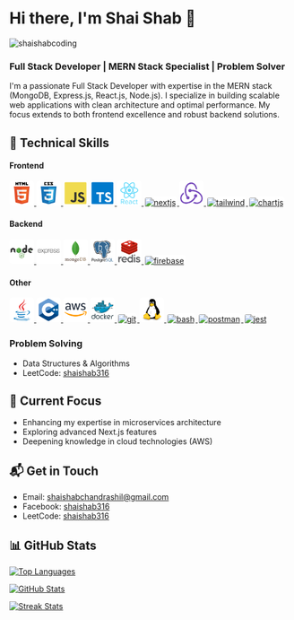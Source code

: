 # Hi there, I'm Shai Shab 👋

<p align="left"> <img src="https://komarev.com/ghpvc/?username=shaishabcoding&label=Profile%20views&color=0e75b6&style=flat" alt="shaishabcoding" /> </p>

### Full Stack Developer | MERN Stack Specialist | Problem Solver

I'm a passionate Full Stack Developer with expertise in the MERN stack (MongoDB, Express.js, React.js, Node.js). I specialize in building scalable web applications with clean architecture and optimal performance. My focus extends to both frontend excellence and robust backend solutions.

## 🔧 Technical Skills
<h4>Frontend</h4>
<p align="left">
  <a href="https://www.w3.org/html/" target="_blank" rel="noreferrer"> <img src="https://raw.githubusercontent.com/devicons/devicon/master/icons/html5/html5-original-wordmark.svg" alt="html5" width="40" height="40" style="background-color:white; padding:2px; border-radius:5px;"/> </a>
  <a href="https://www.w3schools.com/css/" target="_blank" rel="noreferrer"> <img src="https://raw.githubusercontent.com/devicons/devicon/master/icons/css3/css3-original-wordmark.svg" alt="css3" width="40" height="40" style="background-color:white; padding:2px; border-radius:5px;"/> </a>
  <a href="https://developer.mozilla.org/en-US/docs/Web/JavaScript" target="_blank" rel="noreferrer"> <img src="https://raw.githubusercontent.com/devicons/devicon/master/icons/javascript/javascript-original.svg" alt="javascript" width="40" height="40" style="background-color:white; padding:2px; border-radius:5px;"/> </a>
  <a href="https://www.typescriptlang.org/" target="_blank" rel="noreferrer"> <img src="https://raw.githubusercontent.com/devicons/devicon/master/icons/typescript/typescript-original.svg" alt="typescript" width="40" height="40" style="background-color:white; padding:2px; border-radius:5px;"/> </a>
  <a href="https://reactjs.org/" target="_blank" rel="noreferrer"> <img src="https://raw.githubusercontent.com/devicons/devicon/master/icons/react/react-original-wordmark.svg" alt="react" width="40" height="40" style="background-color:white; padding:2px; border-radius:5px;"/> </a>
  <a href="https://nextjs.org/" target="_blank" rel="noreferrer"> <img src="https://cdn.worldvectorlogo.com/logos/nextjs-2.svg" alt="nextjs" width="40" height="40" style="background-color:white; padding:2px; border-radius:5px;"/> </a>
  <a href="https://redux.js.org" target="_blank" rel="noreferrer"> <img src="https://raw.githubusercontent.com/devicons/devicon/master/icons/redux/redux-original.svg" alt="redux" width="40" height="40" style="background-color:white; padding:2px; border-radius:5px;"/> </a>
  <a href="https://tailwindcss.com/" target="_blank" rel="noreferrer"> <img src="https://www.vectorlogo.zone/logos/tailwindcss/tailwindcss-icon.svg" alt="tailwind" width="40" height="40" style="background-color:white; padding:2px; border-radius:5px;"/> </a>
  <a href="https://www.chartjs.org" target="_blank" rel="noreferrer"> <img src="https://www.chartjs.org/media/logo-title.svg" alt="chartjs" width="40" height="40" style="background-color:white; padding:2px; border-radius:5px;"/> </a>
</p>

<h4>Backend</h4>
<p align="left">
  <a href="https://nodejs.org" target="_blank" rel="noreferrer"> <img src="https://raw.githubusercontent.com/devicons/devicon/master/icons/nodejs/nodejs-original-wordmark.svg" alt="nodejs" width="40" height="40" style="background-color:white; padding:2px; border-radius:5px;"/> </a>
  <a href="https://expressjs.com" target="_blank" rel="noreferrer"> <img src="https://raw.githubusercontent.com/devicons/devicon/master/icons/express/express-original-wordmark.svg" alt="express" width="40" height="40" style="background-color:white; padding:2px; border-radius:5px;"/> </a>
  <a href="https://www.mongodb.com/" target="_blank" rel="noreferrer"> <img src="https://raw.githubusercontent.com/devicons/devicon/master/icons/mongodb/mongodb-original-wordmark.svg" alt="mongodb" width="40" height="40" style="background-color:white; padding:2px; border-radius:5px;"/> </a>
  <a href="https://www.postgresql.org" target="_blank" rel="noreferrer"> <img src="https://raw.githubusercontent.com/devicons/devicon/master/icons/postgresql/postgresql-original-wordmark.svg" alt="postgresql" width="40" height="40" style="background-color:white; padding:2px; border-radius:5px;"/> </a>
  <a href="https://redis.io" target="_blank" rel="noreferrer"> <img src="https://raw.githubusercontent.com/devicons/devicon/master/icons/redis/redis-original-wordmark.svg" alt="redis" width="40" height="40" style="background-color:white; padding:2px; border-radius:5px;"/> </a>
  <a href="https://firebase.google.com/" target="_blank" rel="noreferrer"> <img src="https://www.vectorlogo.zone/logos/firebase/firebase-icon.svg" alt="firebase" width="40" height="40" style="background-color:white; padding:2px; border-radius:5px;"/> </a>
</p>

<h4>Other</h4>
<p align="left">
  <a href="https://www.java.com" target="_blank" rel="noreferrer"> <img src="https://raw.githubusercontent.com/devicons/devicon/master/icons/java/java-original.svg" alt="java" width="40" height="40" style="background-color:white; padding:2px; border-radius:5px;"/> </a>
  <a href="https://www.w3schools.com/cpp/" target="_blank" rel="noreferrer"> <img src="https://raw.githubusercontent.com/devicons/devicon/master/icons/cplusplus/cplusplus-original.svg" alt="cplusplus" width="40" height="40" style="background-color:white; padding:2px; border-radius:5px;"/> </a>
  <a href="https://aws.amazon.com" target="_blank" rel="noreferrer"> <img src="https://raw.githubusercontent.com/devicons/devicon/master/icons/amazonwebservices/amazonwebservices-original-wordmark.svg" alt="aws" width="40" height="40" style="background-color:white; padding:2px; border-radius:5px;"/> </a>
  <a href="https://www.docker.com/" target="_blank" rel="noreferrer"> <img src="https://raw.githubusercontent.com/devicons/devicon/master/icons/docker/docker-original-wordmark.svg" alt="docker" width="40" height="40" style="background-color:white; padding:2px; border-radius:5px;"/> </a>
  <a href="https://git-scm.com/" target="_blank" rel="noreferrer"> <img src="https://www.vectorlogo.zone/logos/git-scm/git-scm-icon.svg" alt="git" width="40" height="40" style="background-color:white; padding:2px; border-radius:5px;"/> </a>
  <a href="https://www.linux.org/" target="_blank" rel="noreferrer"> <img src="https://raw.githubusercontent.com/devicons/devicon/master/icons/linux/linux-original.svg" alt="linux" width="40" height="40" style="background-color:white; padding:2px; border-radius:5px;"/> </a>
  <a href="https://www.gnu.org/software/bash/" target="_blank" rel="noreferrer"> <img src="https://www.vectorlogo.zone/logos/gnu_bash/gnu_bash-icon.svg" alt="bash" width="40" height="40" style="background-color:white; padding:2px; border-radius:5px;"/> </a>
  <a href="https://postman.com" target="_blank" rel="noreferrer"> <img src="https://www.vectorlogo.zone/logos/getpostman/getpostman-icon.svg" alt="postman" width="40" height="40" style="background-color:white; padding:2px; border-radius:5px;"/> </a>
  <a href="https://jestjs.io" target="_blank" rel="noreferrer"> <img src="https://www.vectorlogo.zone/logos/jestjsio/jestjsio-icon.svg" alt="jest" width="40" height="40" style="background-color:white; padding:2px; border-radius:5px;"/> </a>
</p>

### Problem Solving
- Data Structures & Algorithms
- LeetCode: [shaishab316](https://leetcode.com/u/shaishab316/)

## 🚀 Current Focus
- Enhancing my expertise in microservices architecture
- Exploring advanced Next.js features
- Deepening knowledge in cloud technologies (AWS)

## 📬 Get in Touch
- Email: [shaishabchandrashil@gmail.com](mailto:shaishabchandrashil@gmail.com)
- Facebook: [shaishab316](https://www.facebook.com/shaishabking)
- LeetCode: [shaishab316](https://leetcode.com/u/shaishab316)

## 📊 GitHub Stats

[![Top Languages](https://github-readme-stats.vercel.app/api/top-langs?username=shaishab316&layout=compact&theme=radical)](https://github.com/shaishab316)

[![GitHub Stats](https://github-readme-stats.vercel.app/api?username=shaishab316&show_icons=true&theme=radical)](https://github.com/shaishab316)

[![Streak Stats](https://github-readme-streak-stats.herokuapp.com/?user=shaishab316&theme=radical)](https://github.com/shaishab316)
